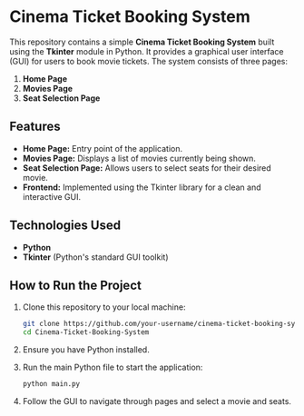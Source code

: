 # Cinema Ticket Booking System

This repository contains a simple **Cinema Ticket Booking System** built using the **Tkinter** module in Python. It provides a graphical user interface (GUI) for users to book movie tickets. The system consists of three pages:

1. **Home Page**  
2. **Movies Page**  
3. **Seat Selection Page**  

## Features
- **Home Page:** Entry point of the application.
- **Movies Page:** Displays a list of movies currently being shown.
- **Seat Selection Page:** Allows users to select seats for their desired movie.
- **Frontend:** Implemented using the Tkinter library for a clean and interactive GUI.

## Technologies Used
- **Python**
- **Tkinter** (Python's standard GUI toolkit)

## How to Run the Project

1. Clone this repository to your local machine:
   ```bash
   git clone https://github.com/your-username/cinema-ticket-booking-system.git
   cd Cinema-Ticket-Booking-System
   ```
2. Ensure you have Python installed.

3. Run the main Python file to start the application:
   ```bash
   python main.py
   ```

4. Follow the GUI to navigate through pages and select a movie and seats.
